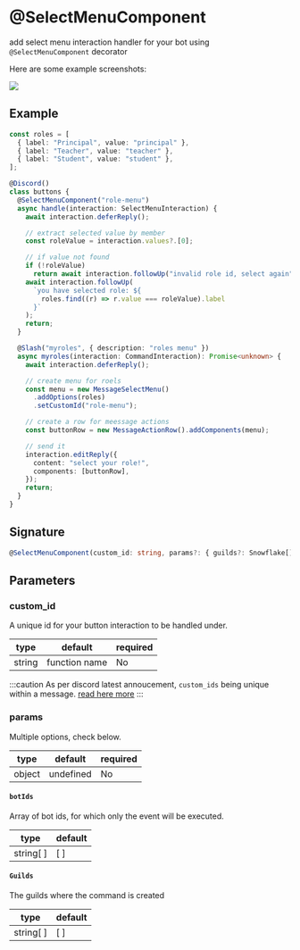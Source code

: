 # @SelectMenuComponent

add select menu interaction handler for your bot using `@SelectMenuComponent` decorator

Here are some example screenshots:

![](../../../static/img/select-menu-example.jpg)

## Example

```ts
const roles = [
  { label: "Principal", value: "principal" },
  { label: "Teacher", value: "teacher" },
  { label: "Student", value: "student" },
];

@Discord()
class buttons {
  @SelectMenuComponent("role-menu")
  async handle(interaction: SelectMenuInteraction) {
    await interaction.deferReply();

    // extract selected value by member
    const roleValue = interaction.values?.[0];

    // if value not found
    if (!roleValue)
      return await interaction.followUp("invalid role id, select again");
    await interaction.followUp(
      `you have selected role: ${
        roles.find((r) => r.value === roleValue).label
      }`
    );
    return;
  }

  @Slash("myroles", { description: "roles menu" })
  async myroles(interaction: CommandInteraction): Promise<unknown> {
    await interaction.deferReply();

    // create menu for roels
    const menu = new MessageSelectMenu()
      .addOptions(roles)
      .setCustomId("role-menu");

    // create a row for meessage actions
    const buttonRow = new MessageActionRow().addComponents(menu);

    // send it
    interaction.editReply({
      content: "select your role!",
      components: [buttonRow],
    });
    return;
  }
}
```

## Signature

```ts
@SelectMenuComponent(custom_id: string, params?: { guilds?: Snowflake[]; botIds?: string[] )
```

## Parameters

### custom_id

A unique id for your button interaction to be handled under.

| type   | default       | required |
| ------ | ------------- | -------- |
| string | function name | No       |

:::caution
As per discord latest annoucement, `custom_ids` being unique within a message. [read here more](https://discord.com/developers/docs/interactions/message-components#custom-id)
:::

### params

Multiple options, check below.

| type   | default   | required |
| ------ | --------- | -------- |
| object | undefined | No       |

#### `botIds`

Array of bot ids, for which only the event will be executed.

| type      | default |
| --------- | ------- |
| string[ ] | [ ]     |

#### `Guilds`

The guilds where the command is created

| type      | default |
| --------- | ------- |
| string[ ] | [ ]     |
